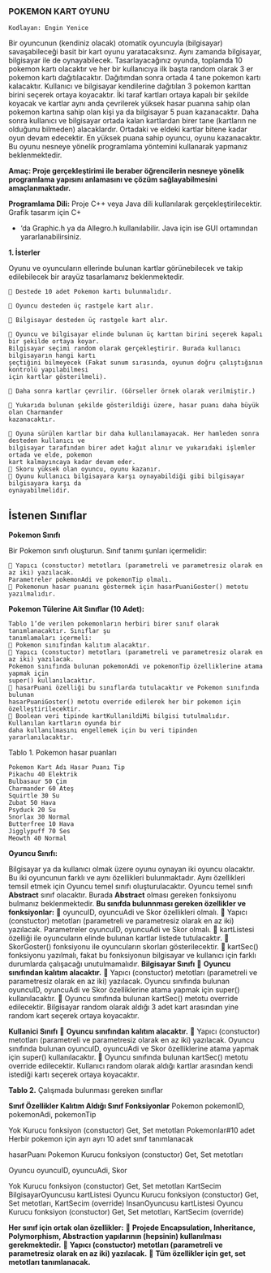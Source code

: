 
### POKEMON KART OYUNU
```
Kodlayan: Engin Yenice
```

Bir oyuncunun (kendiniz olacak) otomatik oyuncuyla (bilgisayar) savaşabileceği basit bir kart oyunu
yaratacaksınız. Aynı zamanda bilgisayar, bilgisayar ile de oynayabilecek. Tasarlayacağınız oyunda,
toplamda 10 pokemon kartı olacaktır ve her bir kullanıcıya ilk başta random olarak 3 er pokemon kartı
dağıtılacaktır. Dağıtımdan sonra ortada 4 tane pokemon kartı kalacaktır. Kullanıcı ve bilgisayar
kendilerine dağıtılan 3 pokemon karttan birini seçerek ortaya koyacaktır. İki taraf kartları ortaya kapalı
bir şekilde koyacak ve kartlar aynı anda çevrilerek yüksek hasar puanına sahip olan pokemon kartına
sahip olan kişi ya da bilgisayar 5 puan kazanacaktır. Daha sonra kullanıcı ve bilgisayar ortada kalan
kartlardan birer tane (kartların ne olduğunu bilmeden) alacaklardır. Ortadaki ve eldeki kartlar bitene
kadar oyun devam edecektir. En yüksek puana sahip oyuncu, oyunu kazanacaktır. Bu oyunu nesneye
yönelik programlama yöntemini kullanarak yapmanız beklenmektedir.


**Amaç: Proje gerçekleştirimi ile beraber öğrencilerin nesneye yönelik programlama yapısını
anlamasını ve çözüm sağlayabilmesini amaçlanmaktadır.**

**Programlama Dili:** Proje C++ veya Java dili kullanılarak gerçekleştirilecektir. Grafik tasarım için C+
+ ‘da Graphic.h ya da Allegro.h kullanılabilir. Java için ise GUI ortamından yararlanabilirsiniz.

**1. İsterler**

Oyunu ve oyuncuların ellerinde bulunan kartlar görünebilecek ve takip edilebilecek bir arayüz
tasarlamanız beklenmektedir.

```
 Destede 10 adet Pokemon kartı bulunmalıdır.
```
```
 Oyuncu desteden üç rastgele kart alır.
```
```
 Bilgisayar desteden üç rastgele kart alır.
```
```
 Oyuncu ve bilgisayar elinde bulunan üç karttan birini seçerek kapalı bir şekilde ortaya koyar.
Bilgisayar seçimi random olarak gerçekleştirir. Burada kullanıcı bilgisayarın hangi kartı
şeçtiğini bilmeyecek (Fakat sunum sırasında, oyunun doğru çalıştığının kontrolü yapılabilmesi
için kartlar gösterilmeli).
```
```
 Daha sonra kartlar çevrilir. (Görseller örnek olarak verilmiştir.)
```

```
 Yukarıda bulunan şekilde gösterildiği üzere, hasar puanı daha büyük olan Charmander
kazanacaktır.
```
```
 Oyuna sürülen kartlar bir daha kullanılamayacak. Her hamleden sonra desteden kullanıcı ve
bilgisayar tarafından birer adet kağıt alınır ve yukarıdaki işlemler ortada ve elde, pokemon
kart kalmayıncaya kadar devam eder.
 Skoru yüksek olan oyuncu, oyunu kazanır.
 Oyunu kullanıcı bilgisayara karşı oynayabildiği gibi bilgisayar bilgisayara karşı da
oynayabilmelidir.
```
## İstenen Sınıflar

**Pokemon Sınıfı**

Bir Pokemon sınıfı oluşturun. Sınıf tanımı şunları içermelidir:

```
 Yapıcı (constuctor) metotları (parametreli ve parametresiz olarak en az iki) yazılacak.
Parametreler pokemonAdi ve pokemonTip olmalı.
 Pokemonun hasar puanını göstermek için hasarPuaniGoster() metotu yazılmalıdır.
```

**Pokemon Tülerine Ait Sınıflar (10 Adet):**

```
Tablo 1’de verilen pokemonların herbiri birer sınıf olarak tanımlanacaktır. Sınıflar şu
tanımlamaları içermeli:
 Pokemon sınıfından kalıtım alacaktır.
 Yapıcı (constuctor) metotları (parametreli ve parametresiz olarak en az iki) yazılacak.
Pokemon sınıfında bulunan pokemonAdi ve pokemonTip özelliklerine atama yapmak için
super() kullanılacaktır.
 hasarPuani özelliği bu sınıflarda tutulacaktır ve Pokemon sınıfında bulunan
hasarPuaniGoster() metotu override edilerek her bir pokemon için özelleştirilecektir.
 Boolean veri tipinde kartKullanildiMi bilgisi tutulmalıdır. Kullanılan kartların oyunda bir
daha kullanılmasını engellemek için bu veri tipinden yararlanılacaktır.
```
Tablo 1. Pokemon hasar puanları

```
Pokemon Kart Adı Hasar Puanı Tip
Pikachu 40 Elektrik
Bulbasaur 50 Çim
Charmander 60 Ateş
Squirtle 30 Su
Zubat 50 Hava
Psyduck 20 Su
Snorlax 30 Normal
Butterfree 10 Hava
Jigglypuff 70 Ses
Meowth 40 Normal
```
**Oyuncu Sınıfı:**

Bilgisayar ya da kullanıcı olmak üzere oyunu oynayan iki oyuncu olacaktır. Bu iki oyuncunun farklı
ve aynı özellikleri bulunmaktadır. Aynı özellikleri temsil etmek için Oyuncu temel sınıfı
oluşturulacaktır. Oyuncu temel sınıfı **Abstract** sınıf olacaktır. Burada **Abstract** olması gereken
fonksiyonu bulmanız beklenmektedir.
**Bu sınıfda bulunnması gereken özellikler ve fonksiyonlar:**
 oyuncuID, oyuncuAdi ve Skor özellikleri olmalı.
 Yapıcı (constuctor) metotları (parametreli ve parametresiz olarak en az iki) yazılacak.
Parametreler oyuncuID, oyuncuAdi ve Skor olmalı.
 kartListesi özelliği ile oyuncuların elinde bulunan kartlar listede tutulacaktır.
 SkorGoster() fonksiyonu ile oyuncuların skorları gösterilecektir.
 kartSec() fonksiyonu yazılmalı, fakat bu fonksiyonun bilgisayar ve kullanıcı için farklı
durumlarda çalışacağı unutulmamalıdır.
**Bilgisayar Sınıfı**
 **Oyuncu sınıfından kalıtım alacaktır.**
 Yapıcı (constuctor) metotları (parametreli ve parametresiz olarak en az iki) yazılacak. Oyuncu
sınıfında bulunan oyuncuID, oyuncuAdi ve Skor özelliklerine atama yapmak için super()
kullanılacaktır.
 Oyuncu sınıfında bulunan kartSec() metotu override edilecektir. Bilgisayar random olarak
aldığı 3 adet kart arasından yine random kart seçerek ortaya koyacaktır.


**Kullanici Sınıfı**
 **Oyuncu sınıfından kalıtım alacaktır.**
 Yapıcı (constuctor) metotları (parametreli ve parametresiz olarak en az iki) yazılacak. Oyuncu
sınıfında bulunan oyuncuID, oyuncuAdi ve Skor özelliklerine atama yapmak için super()
kullanılacaktır.
 Oyuncu sınıfında bulunan kartSec() metotu override edilecektir. Kullanıcı random olarak
aldığı kartlar arasından kendi istediği kartı seçerek ortaya koyacaktır.

**Tablo 2.** Çalışmada bulunması gereken sınıflar

**Sınıf Özellikler Kalıtım Aldığı Sınıf Fonksiyonlar**
Pokemon pokemonID,
pokemonAdi,
pokemonTip

Yok Kurucu fonksiyon
(constuctor)
Get, Set metotları
Pokemonlar#10 adet
Herbir pokemon için
ayrı ayrı 10 adet sınıf
tanımlanacak


hasarPuanı Pokemon Kurucu fonksiyon
(constuctor)
Get, Set metotları


Oyuncu oyuncuID, oyuncuAdi,
Skor

Yok Kurucu fonksiyon
(constuctor)
Get, Set metotları
KartSecim
BilgisayarOyuncusu kartListesi Oyuncu Kurucu fonksiyon
(constuctor)
Get, Set metotları,
KartSecim (override)
InsanOyuncusu kartListesi Oyuncu Kurucu fonksiyon
(constuctor)
Get, Set metotları,
KartSecim (override)

**Her sınıf için ortak olan özellikler:**
 **Projede Encapsulation, Inheritance, Polymorphism, Abstraction yapılarının (hepsinin)
kullanılması gerekmektedir.**
 **Yapıcı (constuctor) metotları (parametreli ve parametresiz olarak en az iki) yazılacak.**
 **Tüm özellikler için get, set metotları tanımlanacak.**

